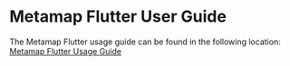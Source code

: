 # Metamap Flutter User Guide

The Metamap Flutter usage guide can be found in the following location:
[Metamap Flutter Usage Guide](docs/metamap-flutter.md)
